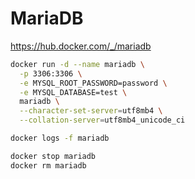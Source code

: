 # MariaDB

<https://hub.docker.com/_/mariadb>

```bash
docker run -d --name mariadb \
  -p 3306:3306 \
  -e MYSQL_ROOT_PASSWORD=password \
  -e MYSQL_DATABASE=test \
  mariadb \
  --character-set-server=utf8mb4 \
  --collation-server=utf8mb4_unicode_ci

docker logs -f mariadb

docker stop mariadb
docker rm mariadb
```
